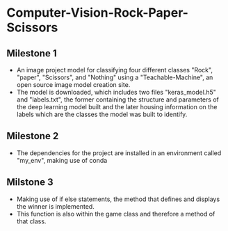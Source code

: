 # Computer-Vision-Rock-Paper-Scissors
## Milestone 1
- An image project model for classifying four different classes "Rock", "paper", "Scissors", and "Nothing" using a "Teachable-Machine", an open source image model creation site.
- The model is downloaded, which includes two files "keras_model.h5" and "labels.txt", the former containing the structure and parameters of the deep learning model built and the later housing information on the labels which are the classes the model was built to identify.

## Milestone 2
- The dependencies for the project are installed in an environment called "my_env", making use of conda

## Milstone 3
- Making use of if else statements, the method that defines and displays the winner is implemented.
- This function is also within the game class and therefore a method of that class.

